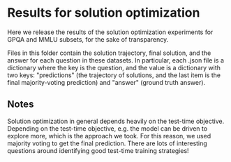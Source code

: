 # Results for solution optimization

Here we release the results of the solution optimization experiments for GPQA and MMLU subsets, for the sake of transparency.

Files in this folder contain the solution trajectory, final solution, and the answer for each question in these datasets. In particular, each .json file is a dictionary where the key is the question, and the value is a dictionary with two keys: "predictions" (the trajectory of solutions, and the last item is the final majority-voting prediction) and "answer" (ground truth answer).

## Notes
Solution optimization in general depends heavily on the test-time objective. Depending on the test-time objective, e.g. the model can be driven to explore more, which is the approach we took. For this reason, we used majority voting to get the final prediction. There are lots of interesting questions around identifying good test-time training strategies!